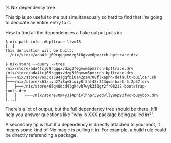 % Nix dependency tree

This tip is so useful to me but simultaneously so hard to find that I'm going
to dedicate an entire entry to it.

How to find all the dependencies a flake output pulls in:

```shell
$ nix path-info .#bpftrace-llvm18
[..]
this derivation will be built:
  /nix/store/ada4fcj69rqqqxvdzg3f0gvwm6pmzrch-bpftrace.drv

$ nix-store --query --tree /nix/store/ada4fcj69rqqqxvdzg3f0gvwm6pmzrch-bpftrace.drv
/nix/store/ada4fcj69rqqqxvdzg3f0gvwm6pmzrch-bpftrace.drv
├───/nix/store/v6x3cs394jgqfbi0a42pam708flxaphh-default-builder.sh
├───/nix/store/s63zivn27i8qv5cqiy8r5hf48r323qwa-bash-5.2p37.drv
│   ├───/nix/store/05q48dcd4lgk4vh7wyk330gr2fr082i2-bootstrap-tools.drv
│   │   ├───/nix/store/0m4y3j4pnivlhhpr5yqdvlly86p93fwc-busybox.drv
[...]
```

There's a lot of output, but the full dependency tree should be there. It'll
help you answer questions like "why is XXX package being pulled in?".

A secondary tip is that if a dependency is directly attached to your root, it
means some kind of Nix magic is pulling it in. For example, a build rule could
be directly referencing a package.
